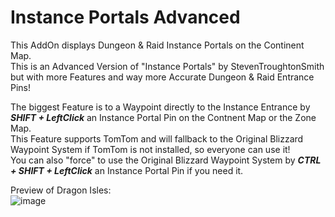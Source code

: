 # Instance Portals Advanced  
This AddOn displays Dungeon & Raid Instance Portals on the Continent Map.  
This is an Advanced Version of "Instance Portals" by StevenTroughtonSmith but with more Features and way more Accurate Dungeon & Raid Entrance Pins!  

The biggest Feature is to a Waypoint directly to the Instance Entrance by ***SHIFT + LeftClick*** an Instance Portal Pin on the Contnent Map or the Zone Map.  
This Feature supports TomTom and will fallback to the Original Blizzard Waypoint System if TomTom is not installed, so everyone can use it!  
You can also "force" to use the Original Blizzard Waypoint System by ***CTRL + SHIFT + LeftClick*** an Instance Portal Pin if you need it.  

Preview of Dragon Isles:  
![image](https://user-images.githubusercontent.com/41425685/203467824-01b7e5f3-71ed-41af-b25c-e8080a1c06d6.png)

